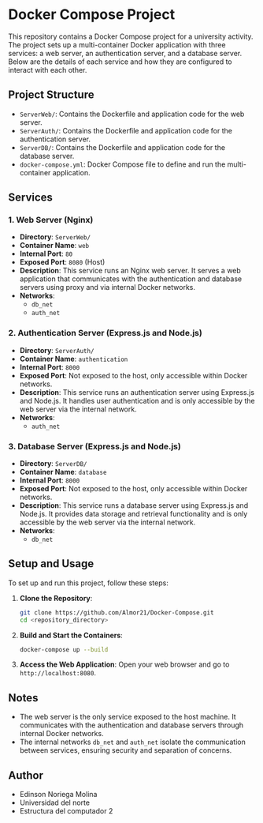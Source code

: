 # Docker Compose Project

This repository contains a Docker Compose project for a university activity. The project sets up a multi-container Docker application with three services: a web server, an authentication server, and a database server. Below are the details of each service and how they are configured to interact with each other.

## Project Structure

- `ServerWeb/`: Contains the Dockerfile and application code for the web server.
- `ServerAuth/`: Contains the Dockerfile and application code for the authentication server.
- `ServerDB/`: Contains the Dockerfile and application code for the database server.
- `docker-compose.yml`: Docker Compose file to define and run the multi-container application.

## Services

### 1. Web Server (Nginx)

- **Directory**: `ServerWeb/`
- **Container Name**: `web`
- **Internal Port**: `80`
- **Exposed Port**: `8080` (Host)
- **Description**: This service runs an Nginx web server. It serves a web application that communicates with the authentication and database servers using proxy and via internal Docker networks.
- **Networks**: 
  - `db_net`
  - `auth_net`

### 2. Authentication Server (Express.js and Node.js)

- **Directory**: `ServerAuth/`
- **Container Name**: `authentication`
- **Internal Port**: `8000`
- **Exposed Port**: Not exposed to the host, only accessible within Docker networks.
- **Description**: This service runs an authentication server using Express.js and Node.js. It handles user authentication and is only accessible by the web server via the internal network.
- **Networks**: 
  - `auth_net`

### 3. Database Server (Express.js and Node.js)

- **Directory**: `ServerDB/`
- **Container Name**: `database`
- **Internal Port**: `8000`
- **Exposed Port**: Not exposed to the host, only accessible within Docker networks.
- **Description**: This service runs a database server using Express.js and Node.js. It provides data storage and retrieval functionality and is only accessible by the web server via the internal network.
- **Networks**:
  - `db_net`

## Setup and Usage

To set up and run this project, follow these steps:

1. **Clone the Repository**:
   ```bash
   git clone https://github.com/Almor21/Docker-Compose.git
   cd <repository_directory>
   ```

2. **Build and Start the Containers**:
   ```bash
   docker-compose up --build
   ```

3. **Access the Web Application**:
   Open your web browser and go to `http://localhost:8080`.

## Notes

- The web server is the only service exposed to the host machine. It communicates with the authentication and database servers through internal Docker networks.
- The internal networks `db_net` and `auth_net` isolate the communication between services, ensuring security and separation of concerns.

## Author

- Edinson Noriega Molina
- Universidad del norte
- Estructura del computador 2
